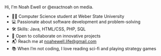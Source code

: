 Hi, I'm Noah Ewell or @exactnoah on media.
- 👨‍🎓 Computer Science student at Weber State University 
- 💻 Passionate about software development and problem-solving 
- 🛠 Skills: Java, HTML/CSS, PHP, SQL 
- 🤝 Open to collaborate on innovative projects 
- 📬 Reach me at noahewell.life@gmail.com
- 📚 When I’m not coding, I love reading sci-fi and playing strategy games

